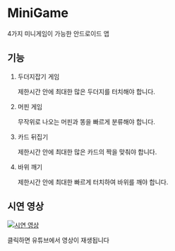 # MiniGame

4가지 미니게임이 가능한 안드로이드 앱





## 기능

1. 두더지잡기 게임

   제한시간 안에 최대한 많은 두더지를 터치해야 합니다.

2. 머핀 게임

   무작위로 나오는 머핀과 똥을 빠르게 분류해야 합니다.

3. 카드 뒤집기

   제한시간 안에 최대한 많은 카드의 짝을 맞춰야 합니다.

4. 바위 깨기

   제한시간 안에 최대한 빠르게 터치하여 바위를 깨야 합니다.





## 시연 영상

[![시연 영상](https://img.youtube.com/vi/wSNLpzsGs6E/0.jpg)](https://www.youtube.com/watch?v=wSNLpzsGs6E)

클릭하면 유튜브에서 영상이 재생됩니다
